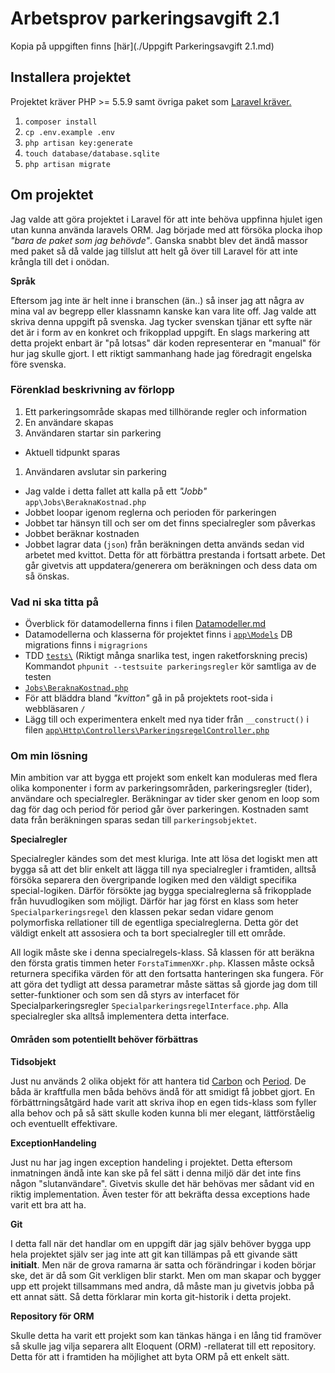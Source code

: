 # Arbetsprov parkeringsavgift 2.1
Kopia på uppgiften finns [här](./Uppgift Parkeringsavgift 2.1.md)

## Installera projektet
Projektet kräver PHP >= 5.5.9 samt övriga paket som [Laravel kräver.](https://laravel.com/docs/5.2/#server-requirements)

1. `composer install`
2. `cp .env.example .env`
2. `php artisan key:generate`
2. `touch database/database.sqlite`
2. `php artisan migrate`

## Om projektet
Jag valde att göra projektet i Laravel för att inte behöva uppfinna hjulet igen utan kunna använda laravels ORM. Jag började med att försöka plocka ihop *"bara de paket som jag behövde"*. Ganska snabbt blev det ändå massor med paket så då valde jag tillslut att helt gå över till Laravel för att inte krångla till det i onödan.

**Språk**

Eftersom jag inte är helt inne i branschen (än..) så inser jag att några av mina val av begrepp eller klassnamn kanske kan vara lite off. Jag valde att skriva denna uppgift på svenska. Jag tycker svenskan tjänar ett syfte när det är i form av en konkret och frikopplad uppgift. En slags markering att detta projekt enbart är "på lotsas" där koden representerar en "manual" för hur jag skulle gjort. I ett riktigt sammanhang hade jag föredragit engelska före svenska.

### Förenklad beskrivning av förlopp
1. Ett parkeringsområde skapas med tillhörande regler och information
1. En användare skapas
1. Användaren startar sin parkering
  * Aktuell tidpunkt sparas
1. Användaren avslutar sin parkering
  * Jag valde i detta fallet att kalla på ett *"Jobb"* `app\Jobs\BeraknaKostnad.php`
  * Jobbet loopar igenom reglerna och perioden för parkeringen
  * Jobbet tar hänsyn till och ser om det finns specialregler som påverkas
  * Jobbet beräknar kostnaden
  * Jobbet lagrar data (`json`) från beräkningen detta används sedan vid arbetet med kvittot. Detta för att förbättra prestanda i fortsatt arbete. Det går givetvis att uppdatera/generera om beräkningen och dess data om så önskas.


### Vad ni ska titta på
* Överblick för datamodellerna finns i filen [Datamodeller.md](./Datamodeller.md)
* Datamodellerna och klasserna för projektet finns i [`app\Models`](./app/Models) DB migrations finns i `migragrions`
* TDD [`tests\`](./tests) (Riktigt många snarlika test, ingen raketforskning precis) Kommandot `phpunit --testsuite parkeringsregler` kör samtliga av de testen
* [`Jobs\BeraknaKostnad.php`](./app/Jobs/BeraknaKostnad.php)
* För att bläddra bland *"kvitton"* gå in på projektets root-sida i webbläsaren `/`
* Lägg till och experimentera enkelt med nya tider från `__construct()` i filen [`app\Http\Controllers\ParkeringsregelController.php`](./app/Http/Controllers/ParkeringsregelController.php)

### Om min lösning
Min ambition var att bygga ett projekt som enkelt kan moduleras med flera olika komponenter i form av parkeringsområden, parkeringsregler (tider), användare och specialregler. Beräkningar av tider sker genom en loop som dag för dag och period för period går över parkeringen. Kostnaden samt data från beräkningen sparas sedan till `parkeringsobjektet`.

**Specialregler**

Specialregler kändes som det mest kluriga. Inte att lösa det logiskt men att bygga så att det blir enkelt att lägga till nya specialregler i framtiden, alltså försöka separera den övergripande logiken med den väldigt specifika special-logiken. Därför försökte jag bygga specialreglerna så frikopplade från huvudlogiken som möjligt. Därför har jag först en klass som heter `Specialparkeringsregel` den klassen pekar sedan vidare genom polymorfiska rellationer till de egentliga specialreglerna. Detta gör det väldigt enkelt att assosiera och ta bort specialregler till ett område.

All logik måste ske i denna specialregels-klass. Så klassen för att beräkna den första gratis timmen heter `ForstaTimmenXKr.php`. Klassen måste också returnera specifika värden för att den fortsatta hanteringen ska fungera. För att göra det tydligt att dessa parametrar måste sättas så gjorde jag dom till setter-funktioner och som sen då styrs av interfacet för Specialparkeringsregler `SpecialparkeringsregelInterface.php`. Alla specialregler ska alltså implementera detta interface.


#### Områden som potentiellt behöver förbättras
**Tidsobjekt**

Just nu används 2 olika objekt för att hantera tid [Carbon](http://carbon.nesbot.com/) och [Period](http://period.thephpleague.com/). De båda är kraftfulla men båda behövs ändå för att smidigt få jobbet gjort. En förbättrningsåtgärd hade varit att skriva ihop en egen tids-klass som fyller alla behov och på så sätt skulle koden kunna bli mer elegant, lättförståelig och eventuellt effektivare.

**ExceptionHandeling**

Just nu har jag ingen exception handeling i projektet. Detta eftersom inmatningen ändå inte kan ske på fel sätt i denna miljö där det inte fins någon "slutanvändare". Givetvis skulle det här behövas mer sådant vid en riktig implementation. Även tester för att bekräfta dessa exceptions hade varit ett bra att ha.

**Git**

I detta fall när det handlar om en uppgift där jag själv behöver bygga upp hela projektet själv ser jag inte att git kan tillämpas på ett givande sätt **initialt**. Men när de grova ramarna är satta och förändringar i koden börjar ske, det är då som Git verkligen blir starkt. Men om man skapar och bygger upp ett projekt tillsammans med andra, då måste man ju givetvis jobba på ett annat sätt. Så detta förklarar min korta git-historik i detta projekt.

**Repository för ORM**

Skulle detta ha varit ett projekt som kan tänkas hänga i en lång tid framöver så skulle jag vilja separera allt Eloquent (ORM) -rellaterat till ett repository. Detta för att i framtiden ha möjlighet att byta ORM på ett enkelt sätt.


